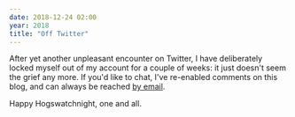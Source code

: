```yaml
---
date: 2018-12-24 02:00
year: 2018
title: "Off Twitter"
---
```


After yet another unpleasant encounter on Twitter,
I have deliberately locked myself out of my account for a couple of weeks:
it just doesn't seem the grief any more.
If you'd like to chat,
I've re-enabled comments on this blog,
and can always be reached [by email](mailto:gvwilson@third-bit.com).

Happy Hogswatchnight, one and all.
